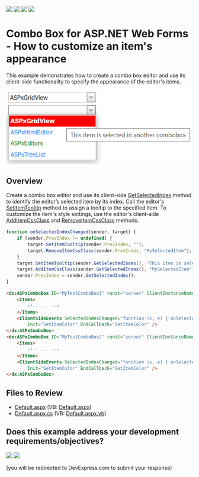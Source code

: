 <!-- default badges list -->
![](https://img.shields.io/endpoint?url=https://codecentral.devexpress.com/api/v1/VersionRange/128530660/16.2.3%2B)
[![](https://img.shields.io/badge/Open_in_DevExpress_Support_Center-FF7200?style=flat-square&logo=DevExpress&logoColor=white)](https://supportcenter.devexpress.com/ticket/details/E4100)
[![](https://img.shields.io/badge/📖_How_to_use_DevExpress_Examples-e9f6fc?style=flat-square)](https://docs.devexpress.com/GeneralInformation/403183)
[![](https://img.shields.io/badge/💬_Leave_Feedback-feecdd?style=flat-square)](#does-this-example-address-your-development-requirementsobjectives)
<!-- default badges end -->
# Combo Box for ASP.NET Web Forms - How to customize an item's appearance

This example demonstrates how to create a combo box editor and use its client-side functionality to specify the appearance of the editor's items.

![Customize combo box items](comboBoxItems.png)

## Overview

Create a combo box editor and use its client-side [GetSelectedIndex](https://docs.devexpress.com/AspNet/js-ASPxClientComboBox.GetSelectedIndex) method to identify the editor’s selected item by its index. Call the editor's [SetItemTooltip](https://docs.devexpress.com/AspNet/js-ASPxClientComboBox.SetItemTooltip(index-tooltip)) method to assign a tooltip to the specified item. To customize the item's style settings, use the editor's client-side [AddItemCssClass](https://docs.devexpress.com/AspNet/js-ASPxClientComboBox.AddItemCssClass(index-className)) and [RemoveItemCssClass](https://docs.devexpress.com/AspNet/js-ASPxClientComboBox.RemoveItemCssClass(index-className)) methods.

```js
function onSelectedIndexChanged(sender, target) {
    if (sender.PrevIndex != undefined) {
        target.SetItemTooltip(sender.PrevIndex, "");
        target.RemoveItemCssClass(sender.PrevIndex, "MySelectedItem");
    }
    target.SetItemTooltip(sender.GetSelectedIndex(), "This item is selected in another combobox");
    target.AddItemCssClass(sender.GetSelectedIndex(), "MySelectedItem");
    sender.PrevIndex = sender.GetSelectedIndex();
}
```

```aspx
<dx:ASPxComboBox ID="MyTestComboBox1" runat="server" ClientInstanceName="combo1">
    <Items>
        <!-- ... -->
    </Items>
    <ClientSideEvents SelectedIndexChanged="function (s, e) { onSelectedIndexChanged(s, combo2); }"
        Init="SetItemColor" EndCallback="SetItemColor" />
</dx:ASPxComboBox>
<dx:ASPxComboBox ID="MyTestComboBox2" runat="server" ClientInstanceName="combo2">
    <Items>
        <!-- ... -->
    </Items>
    <ClientSideEvents SelectedIndexChanged="function (s, e) { onSelectedIndexChanged(s, combo1); }"
        Init="SetItemColor" EndCallback="SetItemColor" />
</dx:ASPxComboBox>
```

## Files to Review

* [Default.aspx](./CS/Default.aspx) (VB: [Default.aspx](./VB/Default.aspx))
* [Default.aspx.cs](./CS/Default.aspx.cs) (VB: [Default.aspx.vb](./VB/Default.aspx.vb))
<!-- feedback -->
## Does this example address your development requirements/objectives?

[<img src="https://www.devexpress.com/support/examples/i/yes-button.svg"/>](https://www.devexpress.com/support/examples/survey.xml?utm_source=github&utm_campaign=asp-net-web-forms-combo-box-customize-item-appearance&~~~was_helpful=yes) [<img src="https://www.devexpress.com/support/examples/i/no-button.svg"/>](https://www.devexpress.com/support/examples/survey.xml?utm_source=github&utm_campaign=asp-net-web-forms-combo-box-customize-item-appearance&~~~was_helpful=no)

(you will be redirected to DevExpress.com to submit your response)
<!-- feedback end -->

